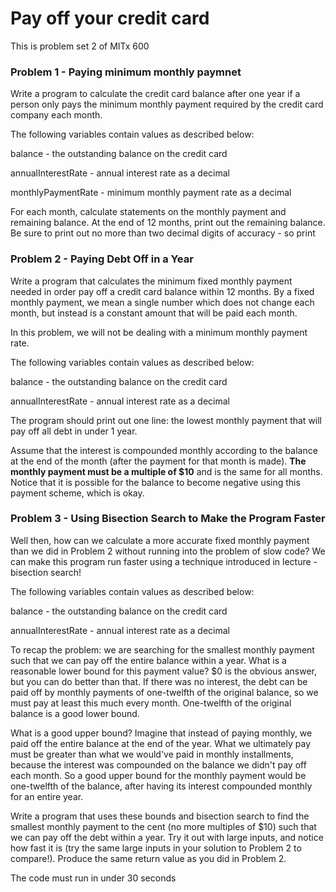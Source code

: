 # Pay off your credit card

This is problem set 2 of MITx 600

### Problem 1 - Paying minimum monthly paymnet

Write a program to calculate the credit card balance after one year if a person only pays the minimum monthly payment required by the credit card company each month.

The following variables contain values as described below:

balance - the outstanding balance on the credit card

annualInterestRate - annual interest rate as a decimal

monthlyPaymentRate - minimum monthly payment rate as a decimal

For each month, calculate statements on the monthly payment and remaining balance. At the end of 12 months, print out the remaining balance. Be sure to print out no more than two decimal digits of accuracy - so print

### Problem 2 - Paying Debt Off in a Year

Write a program that calculates the minimum fixed monthly payment needed in order pay off a credit card balance within 12 months. By a fixed monthly payment, we mean a single number which does not change each month, but instead is a constant amount that will be paid each month.

In this problem, we will not be dealing with a minimum monthly payment rate.

The following variables contain values as described below:

balance - the outstanding balance on the credit card

annualInterestRate - annual interest rate as a decimal

The program should print out one line: the lowest monthly payment that will pay off all debt in under 1 year.

Assume that the interest is compounded monthly according to the balance at the end of the month (after the payment for that month is made). **The monthly payment must be a multiple of \$10** and is the same for all months. Notice that it is possible for the balance to become negative using this payment scheme, which is okay.

### Problem 3 - Using Bisection Search to Make the Program Faster

Well then, how can we calculate a more accurate fixed monthly payment than we did in Problem 2 without running into the problem of slow code? We can make this program run faster using a technique introduced in lecture - bisection search!

The following variables contain values as described below:

balance - the outstanding balance on the credit card

annualInterestRate - annual interest rate as a decimal

To recap the problem: we are searching for the smallest monthly payment such that we can pay off the entire balance within a year. What is a reasonable lower bound for this payment value? \$0 is the obvious answer, but you can do better than that. If there was no interest, the debt can be paid off by monthly payments of one-twelfth of the original balance, so we must pay at least this much every month. One-twelfth of the original balance is a good lower bound.

What is a good upper bound? Imagine that instead of paying monthly, we paid off the entire balance at the end of the year. What we ultimately pay must be greater than what we would've paid in monthly installments, because the interest was compounded on the balance we didn't pay off each month. So a good upper bound for the monthly payment would be one-twelfth of the balance, after having its interest compounded monthly for an entire year.

Write a program that uses these bounds and bisection search to find the smallest monthly payment to the cent (no more multiples of \$10) such that we can pay off the debt within a year. Try it out with large inputs, and notice how fast it is (try the same large inputs in your solution to Problem 2 to compare!). Produce the same return value as you did in Problem 2.

The code must run in under 30 seconds
